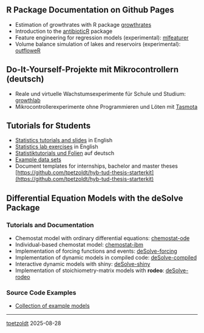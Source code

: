 <!--
**tpetzoldt/tpetzoldt** is a ✨ _special_ ✨ repository because its `README.md` (this file) appears on your GitHub profile.
-->


## **R** Package Documentation on Github Pages

* Estimation of growthrates with R package [growthrates](https://tpetzoldt.github.io/growthrates/)
* Introduction to the [antibioticR](https://tpetzoldt.github.io/antibioticR) package
* Feature engineering for regression models (experimental): [mlfeaturer](https://tpetzoldt.github.io/mlfeaturer/)
* Volume balance simulation of lakes and reservoirs (experimental): [outfloweR](https://tpetzoldt.github.io/outfloweR/)

## Do-It-Yourself-Projekte mit Mikrocontrollern (deutsch)

* Reale und virtuelle Wachstumsexperimente für Schule und Studium: [growthlab](https://tpetzoldt.github.io/growthlab/)
* Mikrocontrollerexperimente ohne Programmieren und Löten mit [Tasmota](https://tpetzoldt.github.io/growthlab/doc/mikrocontroller-mit-tasmota.html)

## Tutorials for Students

* [Statistics tutorials and slides](https://tpetzoldt.github.io/elements/) in English
* [Statistics lab exercises](https://tpetzoldt.github.io/element-labs/) in English
* [Statistiktutorials und Folien](https://tpetzoldt.github.io/elements-de/) auf deutsch
* [Example data sets](https://tpetzoldt.github.io/datasets/)
* Document templates for internships, bachelor and master theses [https://github.com/tpetzoldt/hyb-tud-thesis-starterkit](https://github.com/tpetzoldt/hyb-tud-thesis-starterkit)

## Differential Equation Models with the  **deSolve** Package

### Tutorials and Documentation

* Chemostat model with ordinary differential equations: [chemostat-ode](chemostat/chemostat-ode.html)
* Individual-based chemostat model: [chemostat-ibm](chemostat/chemostat-ibm.html)
* Implementation of forcing functions and events: [deSolve-forcing](deSolve-forcing/deSolve-forcing.html)
* Implementation of dynamic models in compiled code: [deSolve-compiled](deSolve-compiled/deSolve-compiled.html)
* Interactive dynamic models with shiny: [deSolve-shiny](deSolve-shiny/deSolve-shiny.html)
* Implementation of stoichiometry-matrix models with **rodeo**: [deSolve-rodeo](deSolve-rodeo/rodeo-lv3.html)

### Source Code Examples

* [Collection of example models](https://github.com/tpetzoldt/dynamic-R-models)



---
[tpetzoldt](https://github.com/tpetzoldt) 2025-08-28
